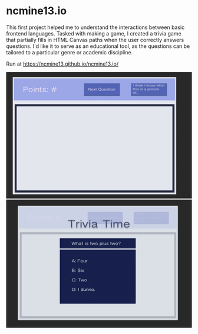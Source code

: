 # ncmine13.io

This first project helped me to understand the interactions between basic frontend languages. Tasked with making a game, I created a trivia game that partially fills in HTML Canvas paths when the user correctly answers questions. I'd like it to serve as an educational tool, as the questions can be tailored to a particular genre or academic discipline.

Run at https://ncmine13.github.io/ncmine13.io/

![1](Wireframe1.png)
![2](Wireframe2.png)
